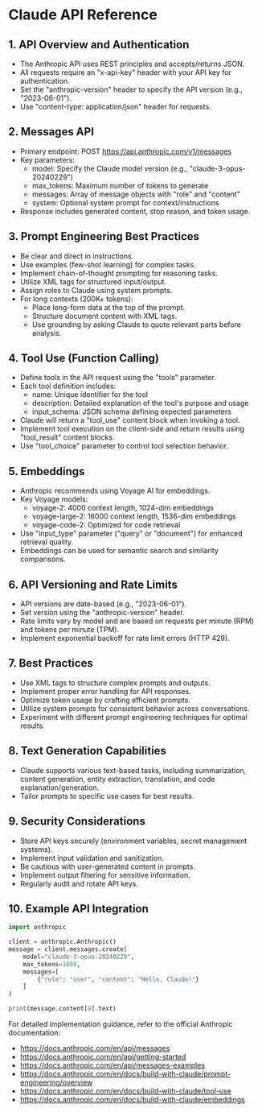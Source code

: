 # Claude API Reference

## 1. API Overview and Authentication

- The Anthropic API uses REST principles and accepts/returns JSON.
- All requests require an "x-api-key" header with your API key for authentication.
- Set the "anthropic-version" header to specify the API version (e.g., "2023-06-01").
- Use "content-type: application/json" header for requests.

## 2. Messages API

- Primary endpoint: POST https://api.anthropic.com/v1/messages
- Key parameters:
  - model: Specify the Claude model version (e.g., "claude-3-opus-20240229")
  - max_tokens: Maximum number of tokens to generate
  - messages: Array of message objects with "role" and "content"
  - system: Optional system prompt for context/instructions
- Response includes generated content, stop reason, and token usage.

## 3. Prompt Engineering Best Practices

- Be clear and direct in instructions.
- Use examples (few-shot learning) for complex tasks.
- Implement chain-of-thought prompting for reasoning tasks.
- Utilize XML tags for structured input/output.
- Assign roles to Claude using system prompts.
- For long contexts (200K+ tokens):
  - Place long-form data at the top of the prompt.
  - Structure document content with XML tags.
  - Use grounding by asking Claude to quote relevant parts before analysis.

## 4. Tool Use (Function Calling)

- Define tools in the API request using the "tools" parameter.
- Each tool definition includes:
  - name: Unique identifier for the tool
  - description: Detailed explanation of the tool's purpose and usage
  - input_schema: JSON schema defining expected parameters
- Claude will return a "tool_use" content block when invoking a tool.
- Implement tool execution on the client-side and return results using "tool_result" content blocks.
- Use "tool_choice" parameter to control tool selection behavior.

## 5. Embeddings

- Anthropic recommends using Voyage AI for embeddings.
- Key Voyage models:
  - voyage-2: 4000 context length, 1024-dim embeddings
  - voyage-large-2: 16000 context length, 1536-dim embeddings
  - voyage-code-2: Optimized for code retrieval
- Use "input_type" parameter ("query" or "document") for enhanced retrieval quality.
- Embeddings can be used for semantic search and similarity comparisons.

## 6. API Versioning and Rate Limits

- API versions are date-based (e.g., "2023-06-01").
- Set version using the "anthropic-version" header.
- Rate limits vary by model and are based on requests per minute (RPM) and tokens per minute (TPM).
- Implement exponential backoff for rate limit errors (HTTP 429).

## 7. Best Practices

- Use XML tags to structure complex prompts and outputs.
- Implement proper error handling for API responses.
- Optimize token usage by crafting efficient prompts.
- Utilize system prompts for consistent behavior across conversations.
- Experiment with different prompt engineering techniques for optimal results.

## 8. Text Generation Capabilities

- Claude supports various text-based tasks, including summarization, content generation, entity extraction, translation, and code explanation/generation.
- Tailor prompts to specific use cases for best results.

## 9. Security Considerations

- Store API keys securely (environment variables, secret management systems).
- Implement input validation and sanitization.
- Be cautious with user-generated content in prompts.
- Implement output filtering for sensitive information.
- Regularly audit and rotate API keys.

## 10. Example API Integration

```python
import anthropic

client = anthropic.Anthropic()
message = client.messages.create(
    model="claude-3-opus-20240229",
    max_tokens=1000,
    messages=[
        {"role": "user", "content": "Hello, Claude!"}
    ]
)

print(message.content[0].text)
```

For detailed implementation guidance, refer to the official Anthropic documentation:
- https://docs.anthropic.com/en/api/messages
- https://docs.anthropic.com/en/api/getting-started
- https://docs.anthropic.com/en/api/messages-examples
- https://docs.anthropic.com/en/docs/build-with-claude/prompt-engineering/overview
- https://docs.anthropic.com/en/docs/build-with-claude/tool-use
- https://docs.anthropic.com/en/docs/build-with-claude/embeddings
